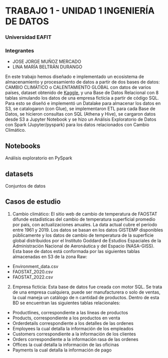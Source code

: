 # TRABAJO 1 - UNIDAD 1 INGENIERÍA DE DATOS

### Universidad EAFIT

### Integrantes
* JOSE JORGE MUÑOZ MERCADO
* LINA MARÍA BELTRÁN DURANGO

En este trabajo hemos diseñado e implementado un ecosistema de almacenamiento y
procesamiento de datos a partir de dos bases de datos: CAMBIO CLIMÁTICO o
CALENTAMIENTO GLOBAL con datos de varios países, dataset obtenido de [Kaggle](https://www.kaggle.com/sevgisarac/temperature-change), y una Base
de Datos Relacional con 8 tablas simulando los datos de una empresa ficticia a partir de
código SQL. Para esto se diseñó e implementó un Datalake para almacenar los datos en S3,
se catalogaron (con Glue), se implementaron ETL para cada Base de Datos, se hicieron
consultas con SQL (Athena y Hive), se cargaron datos desde S3 a Jupyter Notebook y se hizo
un Análisis Exploratorio de Datos con Spark (Jupyter/pyspark) para los datos relacionados
con Cambio Climático.

## Notebooks
Análisis exploratorio en PySpark
## datasets
Conjuntos de datos

## Casos de estudio
1. Cambio climático: El sitio web de cambio de temperatura de FAOSTAT difunde
estadísticas del cambio de temperatura superficial promedio por país, con actualizaciones
anuales. La data actual cubre el período entre 1961 y 2019. Los datos se basan en los datos
GISTEMP disponibles públicamente y los datos de cambio de temperatura de la superficie
global distribuidos por el Instituto Goddard de Estudios Espaciales de la Administración
Nacional de Aeronáutica y del Espacio (NASA-GISS).
Esta base de datos está conformada por las siguientes tablas almacenadas en S3 de la zona
Raw:
* Environment_data.csv
* FAOSTAT_2020.csv
* FAOSTAT_2022.csv

2. Empresa ficticia: Esta base de datos fue creada con motor SQL. Se trata de una empresa cualquiera, puede ser
manufacturera o solo de ventas, la cual maneja un catálogo de n cantidad de productos.
Dentro de esta BD se encuentran las siguientes tablas relacionales:

* Productlines, correspondiente a las líneas de productos
* Products, correspondiente a los productos en venta
* Orderdetails correspondiente a los detalles de las ordenes
* Employees la cual detalla la información de los empleados
* Customers correspondiente a la información de los clientes
* Orders correspondiente a la información rasa de las ordenes
* Offices la cual detalla la información de las oficinas
* Payments la cual detalla la información de pago

